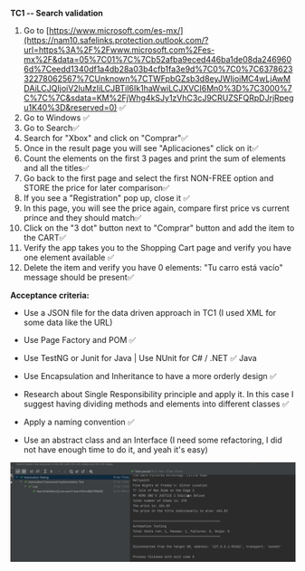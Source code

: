 **TC1 -- Search validation**
1. Go
to [https://www.microsoft.com/es-mx/](https://nam10.safelinks.protection.outlook.com/?url=https%3A%2F%2Fwww.microsoft.com%2Fes-mx%2F&data=05%7C01%7C%7Cb52afba9eced446ba1de08da2469606d%7Ceedd1340df1a4db28a03b4cfb1fa3e9d%7C0%7C0%7C637862332278062567%7CUnknown%7CTWFpbGZsb3d8eyJWIjoiMC4wLjAwMDAiLCJQIjoiV2luMzIiLCJBTiI6Ik1haWwiLCJXVCI6Mn0%3D%7C3000%7C%7C%7C&sdata=KM%2FjWhg4kSJy1zVhC3cJ9CRUZSFQRpDJrjRpegu1K40%3D&reserved=0)
✅
2. Go to Windows ✅
3. Go to Search✅
4. Search for "Xbox" and click on \"Comprar\"✅
5. Once in the result page you will see \"Aplicaciones\" click on it✅
6. Count the elements on the first 3 pages and print the sum of elements
and all the titles✅
7. Go back to the first page and select the first NON-FREE option and
STORE the price for later comparison✅
8. If you see a \"Registration\" pop up, close it ✅
9. In this page, you will see the price again, compare first price vs
current prince and they should match✅
10. Click on the \"3 dot\" button next to \"Comprar\" button and add the
item to the CART✅
11. Verify the app takes you to the Shopping Cart page and verify you
have one element available ✅
12. Delete the item and verify you have 0 elements: \"Tu carro está
vacío\" message should be present✅

**Acceptance criteria:**

- Use a JSON file for the data driven approach in TC1 (I used XML for
    some data like the URL)

- Use Page Factory and POM ✅

- Use TestNG or Junit for Java \| Use NUnit for C\# / .NET ✅ Java

- Use Encapsulation and Inheritance to have a more orderly design ✅

- Research about Single Responsibility principle and apply it. In this
    case I suggest having dividing methods and elements into different
    classes ✅

- Apply a naming convention ✅

- Use an abstract class and an Interface (I need some refactoring, I
    did not have enough time to do it, and yeah it's easy)

![img_1.png](img_1.png)
